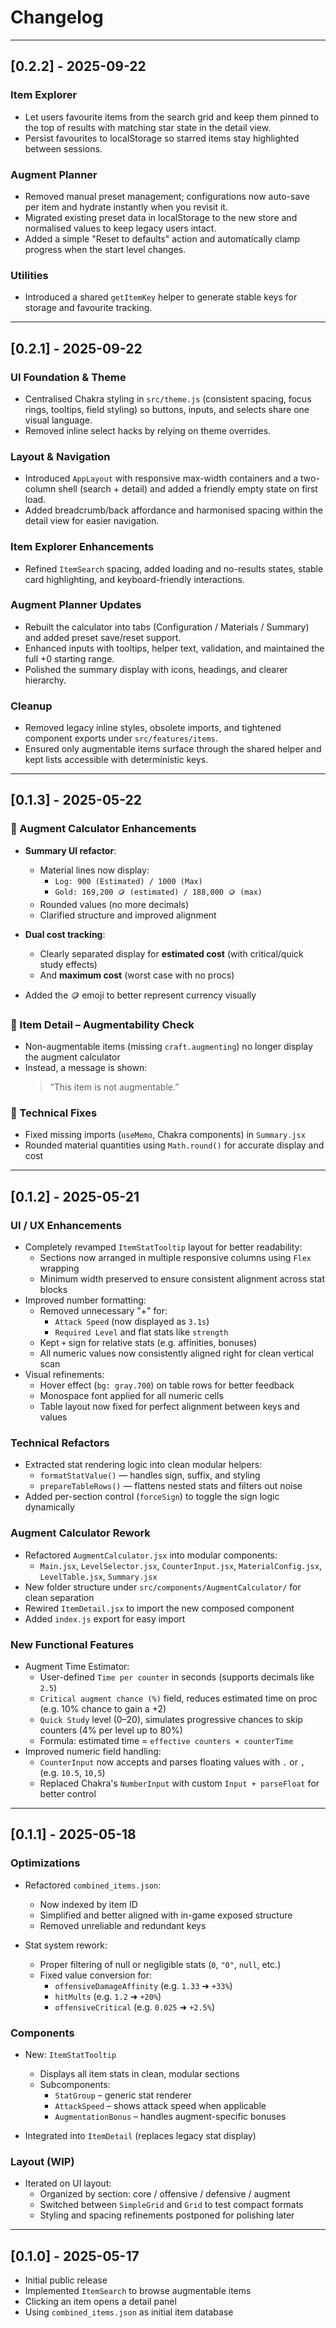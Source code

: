 # Changelog

---

## [0.2.2] - 2025-09-22

### Item Explorer
- Let users favourite items from the search grid and keep them pinned to the top of results with matching star state in the detail view.
- Persist favourites to localStorage so starred items stay highlighted between sessions.

### Augment Planner
- Removed manual preset management; configurations now auto-save per item and hydrate instantly when you revisit it.
- Migrated existing preset data in localStorage to the new store and normalised values to keep legacy users intact.
- Added a simple "Reset to defaults" action and automatically clamp progress when the start level changes.

### Utilities
- Introduced a shared `getItemKey` helper to generate stable keys for storage and favourite tracking.

---

## [0.2.1] - 2025-09-22

### UI Foundation & Theme
- Centralised Chakra styling in `src/theme.js` (consistent spacing, focus rings, tooltips, field styling) so buttons, inputs, and selects share one visual language.
- Removed inline select hacks by relying on theme overrides.

### Layout & Navigation
- Introduced `AppLayout` with responsive max-width containers and a two-column shell (search + detail) and added a friendly empty state on first load.
- Added breadcrumb/back affordance and harmonised spacing within the detail view for easier navigation.

### Item Explorer Enhancements
- Refined `ItemSearch` spacing, added loading and no-results states, stable card highlighting, and keyboard-friendly interactions.

### Augment Planner Updates
- Rebuilt the calculator into tabs (Configuration / Materials / Summary) and added preset save/reset support.
- Enhanced inputs with tooltips, helper text, validation, and maintained the full +0 starting range.
- Polished the summary display with icons, headings, and clearer hierarchy.

### Cleanup
- Removed legacy inline styles, obsolete imports, and tightened component exports under `src/features/items`.
- Ensured only augmentable items surface through the shared helper and kept lists accessible with deterministic keys.

---
## [0.1.3] - 2025-05-22

### 🧮 Augment Calculator Enhancements
- **Summary UI refactor**:
  - Material lines now display:
    - `Log: 900 (Estimated) / 1000 (Max)`
    - `Gold: 169,200 🪙 (estimated) / 188,000 🪙 (max)`
  - Rounded values (no more decimals)
  - Clarified structure and improved alignment

- **Dual cost tracking**:
  - Clearly separated display for **estimated cost** (with critical/quick study effects)
  - And **maximum cost** (worst case with no procs)

- Added the 🪙 emoji to better represent currency visually

### 🛑 Item Detail – Augmentability Check
- Non-augmentable items (missing `craft.augmenting`) no longer display the augment calculator
- Instead, a message is shown:
  > “This item is not augmentable.”

### 🔧 Technical Fixes
- Fixed missing imports (`useMemo`, Chakra components) in `Summary.jsx`
- Rounded material quantities using `Math.round()` for accurate display and cost

---

## [0.1.2] - 2025-05-21

### UI / UX Enhancements
- Completely revamped `ItemStatTooltip` layout for better readability:
  - Sections now arranged in multiple responsive columns using `Flex` wrapping
  - Minimum width preserved to ensure consistent alignment across stat blocks
- Improved number formatting:
  - Removed unnecessary "+" for:
    - `Attack Speed` (now displayed as `3.1s`)
    - `Required Level` and flat stats like `strength`
  - Kept `+` sign for relative stats (e.g. affinities, bonuses)
  - All numeric values now consistently aligned right for clean vertical scan
- Visual refinements:
  - Hover effect (`bg: gray.700`) on table rows for better feedback
  - Monospace font applied for all numeric cells
  - Table layout now fixed for perfect alignment between keys and values

### Technical Refactors
- Extracted stat rendering logic into clean modular helpers:
  - `formatStatValue()` — handles sign, suffix, and styling
  - `prepareTableRows()` — flattens nested stats and filters out noise
- Added per-section control (`forceSign`) to toggle the sign logic dynamically

### Augment Calculator Rework
- Refactored `AugmentCalculator.jsx` into modular components:
  - `Main.jsx`, `LevelSelector.jsx`, `CounterInput.jsx`, `MaterialConfig.jsx`, `LevelTable.jsx`, `Summary.jsx`
- New folder structure under `src/components/AugmentCalculator/` for clean separation
- Rewired `ItemDetail.jsx` to import the new composed component
- Added `index.js` export for easy import

### New Functional Features
- Augment Time Estimator:
  - User-defined `Time per counter` in seconds (supports decimals like `2.5`)
  - `Critical augment chance (%)` field, reduces estimated time on proc (e.g. 10% chance to gain a +2)
  - `Quick Study` level (0–20), simulates progressive chances to skip counters (4% per level up to 80%)
  - Formula: estimated time = `effective counters × counterTime`
- Improved numeric field handling:
  - `CounterInput` now accepts and parses floating values with `.` or `,` (e.g. `10.5`, `10,5`)
  - Replaced Chakra's `NumberInput` with custom `Input + parseFloat` for better control

---

## [0.1.1] - 2025-05-18

### Optimizations
- Refactored `combined_items.json`:
  - Now indexed by item ID
  - Simplified and better aligned with in-game exposed structure
  - Removed unreliable and redundant keys

- Stat system rework:
  - Proper filtering of null or negligible stats (`0`, `"0"`, `null`, etc.)
  - Fixed value conversion for:
    - `offensiveDamageAffinity` (e.g. `1.33` ➜ `+33%`)
    - `hitMults` (e.g. `1.2` ➜ `+20%`)
    - `offensiveCritical` (e.g. `0.025` ➜ `+2.5%`)

### Components
- New: `ItemStatTooltip`
  - Displays all item stats in clean, modular sections
  - Subcomponents:
    - `StatGroup` – generic stat renderer
    - `AttackSpeed` – shows attack speed when applicable
    - `AugmentationBonus` – handles augment-specific bonuses

- Integrated into `ItemDetail` (replaces legacy stat display)

### Layout (WIP)
- Iterated on UI layout:
  - Organized by section: core / offensive / defensive / augment
  - Switched between `SimpleGrid` and `Grid` to test compact formats
  - Styling and spacing refinements postponed for polishing later

---

## [0.1.0] - 2025-05-17

- Initial public release
- Implemented `ItemSearch` to browse augmentable items
- Clicking an item opens a detail panel
- Using `combined_items.json` as initial item database




